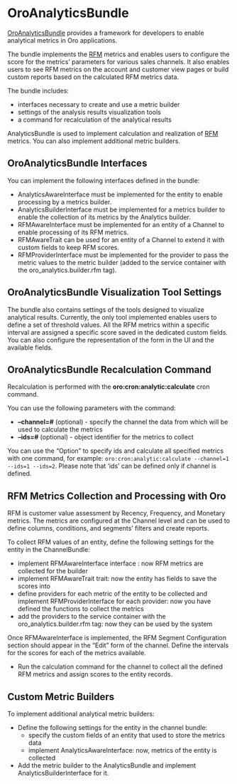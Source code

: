 <a id="bundle-docs-crm-analytics-bundle"></a>

# OroAnalyticsBundle

<a href="https://github.com/oroinc/crm/tree/5.1src/Oro/Bundle/AnalyticsBundle" target="_blank">OroAnalyticsBundle</a> provides a framework for developers to enable analytical metrics in Oro applications.

The bundle implements the <a href="https://en.wikipedia.org/wiki/RFM_(market_research)" target="_blank">RFM</a> metrics and enables users to configure the score for the metrics’ parameters for various sales channels. It also enables users to see RFM metrics on the account and customer view pages or build custom reports based on the calculated RFM metrics data.

The bundle includes:

- interfaces necessary to create and use a metric builder
- settings of the analysis results visualization tools
- a command for recalculation of the analytical results

AnalyticsBundle is used to implement calculation and realization of <a href="https://en.wikipedia.org/wiki/RFM_(market_research)" target="_blank">RFM</a> metrics. You can also implement additional metric builders.

## OroAnalyticsBundle Interfaces

You can implement the following interfaces defined in the bundle:

- AnalyticsAwareInterface must be implemented for the entity to enable processing by a metrics builder.
- AnalyticsBuilderInterface must be implemented for a metrics builder to enable the collection of its metrics by the Analytics builder.
- RFMAwareInterface must be implemented for an entity of a Channel to enable processing of its RFM metrics.
- RFMAwareTrait can be used for an entity of a Channel to extend it with custom fields to keep RFM scores.
- RFMProviderInterface must be implemented for the provider to pass the metric values to the metric builder (added to the service container with the oro_analytics.builder.rfm tag).

## OroAnalyticsBundle Visualization Tool Settings

The bundle also contains settings of the tools designed to visualize analytical results. Currently, the only tool implemented enables users to define a set of threshold values. All the RFM metrics within a specific interval are assigned a specific score saved in the dedicated custom fields. You can also configure the representation of the form in the UI and the available fields.

## OroAnalyticsBundle Recalculation Command

Recalculation is performed with the **oro:cron:analytic:calculate** cron command.

You can use the following parameters with the command:

* **–channel=#** (optional) - specify the channel the data from which will be used to calculate the metrics
* **–ids=#** (optional) - object identifier for the metrics to collect

You can use the “Option” to specify ids and calculate all specified metrics with one command, for example: `oro:cron:analytic:calculate --channel=1 --ids=1 --ids=2`. Please note that ‘ids’ can be defined only if channel is defined.

## RFM Metrics Collection and Processing with Oro

RFM is customer value assessment by Recency, Frequency, and Monetary metrics.
The metrics are configured at the Channel level and can be used to define columns, conditions, and segments’ filters and create reports.

To collect RFM values of an entity, define the following settings for the entity in the ChannelBundle:

- implement RFMAwareInterface interface : now RFM metrics are collected for the builder
- implement RFMAwareTrait trait: now the entity has fields to save the scores into
- define providers for each metric of the entity to be collected and implement RFMProviderInterface for each provider: now you have defined the functions to collect the metrics
- add the providers to the service container with the oro_analytics.builder.rfm tag: now they can be used by the system

Once RFMAwareInterface is implemented, the  RFM Segment Configuration section should appear in the “Edit” form of the channel.
Define the intervals for the scores for each of the metrics available.

- Run the calculation command for the channel to collect all the defined RFM metrics and assign scores to the entity records.

## Custom Metric Builders

To implement additional analytical metric builders:

- Define the following settings for the entity in the channel bundle:
  - specify the custom fields of an entity that used to store the metrics data
  - implement AnalyticsAwareInterface: now, metrics of the entity is collected
- Add the metric builder to the AnalyticsBundle and implement AnalyticsBuilderInterface for it.

<!-- Frontend -->
